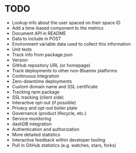 # TODO

* Lookup info about the user spaced on their space ID
* Add a time-based component to the metrics
* Document API in README
 * Data to include in POST
 * Environment variable data used to collect this information
* Unit tests
* Track info from package.json
 * Version
 * GitHub repository URL (or homepage)
* Track deployments to other non-Bluemix platforms
* Continuous integration
* Zero-downtime deployments
* Custom domain name and SSL certificate
* Tracking npm package
* SSL tracking (client side)
* Interactive opt-out (if possible)
* Privacy and opt-out bolier plate
* Governance (product lifecycle, etc.)
* Service monitoring
* dashDB integration
* Authentication and authorization
* More detailed statistics
* Interactive feedback within developer tooling
* Pull in GitHub statistics (e.g. watches, stars, forks)
